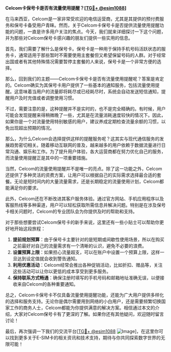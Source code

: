 **Celcom卡保号卡是否有流量使用提醒？[[TG💪+ @esim1088](https://t.me/s/esim1088)]**

在马来西亚，Celcom是一家非常受欢迎的电信运营商，尤其是其提供的预付费服务和保号卡备受用户青睐。然而，关于Celcom卡保号卡是否提供流量使用提醒功能的问题，一直是许多用户关注的焦点。今天，我们就来详细探讨一下这个问题，并为那些对Celcom保号卡感兴趣的朋友们提供一些实用的信息。

首先，我们需要了解什么是保号卡。保号卡是一种用于保持手机号码活跃状态的服务卡，通常适用于那些暂时不需要使用主套餐但又希望保留号码的人群。对于经常出国或者有其他特殊情况需要暂停主套餐的人来说，保号卡是一个非常方便的选择。

那么，回到我们的主题——Celcom卡保号卡是否有流量使用提醒呢？答案是肯定的。Celcom确实为其保号卡用户提供了一些基本的通知服务，包括流量使用提醒。这意味着当用户的流量即将耗尽或已经耗尽时，系统会自动发送短信通知，提醒用户及时充值或者调整使用习惯。

不过，需要注意的是，这种提醒并不是实时的，也不是完全精确的。有时候，用户可能会发现提醒来得稍微晚了一些，尤其是在流量消耗速度较快的情况下。因此，如果你是一个对流量使用特别敏感的用户，建议养成定期检查流量余额的习惯，以免出现超出预期的情况。

那么，为什么Celcom会选择提供这样的提醒服务呢？这其实与现代通信服务的发展趋势密切相关。随着移动互联网的普及，越来越多的用户依赖于数据流量进行日常沟通、娱乐和工作。为了提升用户体验，各大运营商都在努力优化自己的服务，而流量使用提醒正是其中的一项重要措施。

当然，Celcom的流量使用提醒并不是唯一的亮点。除了这一功能之外，Celcom还提供了多种灵活的资费方案，让用户可以根据自己的实际需求选择最合适的套餐。无论是短时间内的大量流量需求，还是长期稳定的流量使用计划，Celcom都能满足你的要求。

此外，Celcom还在不断改进其客户服务体验。通过官方网站、手机应用程序以及客服热线等多种渠道，用户可以轻松获取所需信息并解决问题。特别是在涉及保号卡相关问题时，Celcom的专业团队会为你提供及时的帮助和支持。

对于那些想要尝试Celcom保号卡的新手来说，这里还有一些小贴士可以帮助你更好地开始这段旅程：

1. **提前规划预算**：由于保号卡主要针对的是短期或间歇性使用场景，所以在购买之前最好对自己的流量需求有一个清晰的认识，避免不必要的浪费。
2. **设置预算上限**：如果担心流量超支，可以在账户中设置一个预算上限，这样一旦达到设定值就会收到警告通知。
3. **利用优惠活动**：Celcom经常会推出各种促销活动，比如折扣、赠品等，关注这些活动可以让你以更低的成本享受到更多服务。
4. **保持联系方式畅通**：确保注册时填写的手机号码和邮箱地址准确无误，以便接收来自Celcom的各种重要通知。

总之，Celcom卡保号卡不仅具备流量使用提醒功能，还能为广大用户提供多样化的选择和服务支持。无论你是偶尔需要用到网络的小白用户，还是需要频繁切换国家工作的商务人士，Celcom都能为你提供满意的解决方案。相信通过本文的介绍，大家对Celcom保号卡有了更深的了解。如果你还有其他疑问，欢迎随时留言讨论！

最后，再次强调一下我们的交流平台[[TG💪+ @esim1088](https://t.me/s/esim1088) ![Image](https://i.postimg.cc/4NQfJmqS/Snipaste-2025-05-13-00-14-12.png)]，在这里你可以找到更多关于E-SIM卡的相关资讯和技术支持，期待与你共同探索数字世界的无限可能！